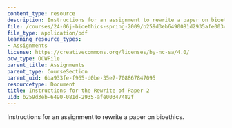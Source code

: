 ```yaml
---
content_type: resource
description: Instructions for an assignment to rewrite a paper on bioethics.
file: /courses/24-06j-bioethics-spring-2009/b259d3eb6490081d2935afe00347482f_MIT24_06Js09_assn02_rewrite.pdf
file_type: application/pdf
learning_resource_types:
- Assignments
license: https://creativecommons.org/licenses/by-nc-sa/4.0/
ocw_type: OCWFile
parent_title: Assignments
parent_type: CourseSection
parent_uid: 6ba933fe-f965-d0be-35e7-708867847095
resourcetype: Document
title: Instructions for the Rewrite of Paper 2
uid: b259d3eb-6490-081d-2935-afe00347482f
---
```

Instructions for an assignment to rewrite a paper on bioethics.